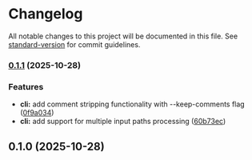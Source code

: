# Changelog

All notable changes to this project will be documented in this file. See [standard-version](https://github.com/conventional-changelog/standard-version) for commit guidelines.

### [0.1.1](https://github.com/Jisevind/src-context/compare/v0.1.0...v0.1.1) (2025-10-28)


### Features

* **cli:** add comment stripping functionality with --keep-comments flag ([0f9a034](https://github.com/Jisevind/src-context/commit/0f9a03408c3b46734c68532de97672652a15d96d))
* **cli:** add support for multiple input paths processing ([60b73ec](https://github.com/Jisevind/src-context/commit/60b73ecef8234b9e048bcfc4da5baf86396e1e04))

## 0.1.0 (2025-10-28)
